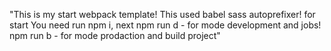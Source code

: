 "This is my start webpack template! This used babel sass autoprefixer! 
for start You need run  npm i, next npm run d - for mode development and 
jobs!  npm run b - for mode prodaction and build project" 
